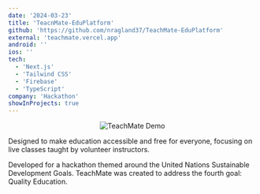 ```yaml
---
date: '2024-03-23'
title: 'TeacnMate-EduPlatform'
github: 'https://github.com/nragland37/TeachMate-EduPlatform'
external: 'teachmate.vercel.app'
android: ''
ios: ''
tech:
  - 'Next.js'
  - 'Tailwind CSS'
  - 'Firebase'
  - 'TypeScript'
company: 'Hackathon'
showInProjects: true
---
```


<p align="center">
    <img src="/assets/teachmate-demo.gif" alt="TeachMate Demo" />
</p>

Designed to make education accessible and free for everyone, focusing on live classes taught by volunteer instructors.

Developed for a hackathon themed around the United Nations Sustainable Development Goals. TeachMate was created to address the fourth goal: Quality Education.
